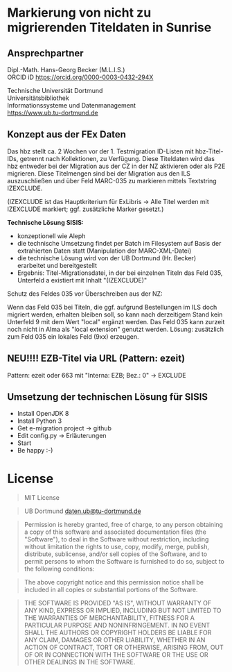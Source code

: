 # Markierung von nicht zu migrierenden Titeldaten in Sunrise

## Ansprechpartner

Dipl.-Math. Hans-Georg Becker (M.L.I.S.)\
ORCID iD https://orcid.org/0000-0003-0432-294X

Technische Universität Dortmund\
Universitätsbibliothek\
Informationssysteme und Datenmanagement\
https://www.ub.tu-dortmund.de

## Konzept aus der FEx Daten

Das hbz stellt ca. 2 Wochen vor der 1. Testmigration ID-Listen mit
hbz-Titel-IDs, getrennt nach Kollektionen, zu Verfügung. Diese
Titeldaten wird das hbz entweder bei der Migration aus der CZ in der NZ
aktivieren oder als P2E migrieren. Diese Titelmengen sind bei der
Migration aus den ILS auszuschließen und über Feld MARC-035 zu markieren
mittels Textstring IZEXCLUDE.

(IZEXCLUDE ist das Hauptkriterium für ExLibris -> Alle Titel werden mit IZEXCLUDE markiert;
ggf. zusätzliche Marker gesetzt.)

**Technische Lösung SISIS:**

- konzeptionell wie Aleph
- die technische Umsetzung findet per Batch im Filesystem auf Basis der
extrahierten Daten statt (Manipulation der MARC-XML-Datei)
- die technische Lösung wird von der UB Dortmund (Hr. Becker)
erarbeitet und bereitgestellt
- Ergebnis: Titel-Migrationsdatei, in der bei einzelnen Titeln das Feld
035, Unterfeld a existiert mit Inhalt "(IZEXCLUDE)<catkey>"

Schutz des Feldes 035 vor Überschreiben aus der NZ:

Wenn das Feld 035 bei Titeln, die ggf. aufgrund Bestellungen im ILS
doch migriert werden, erhalten bleiben soll, so kann nach derzeitigem
Stand kein Unterfeld 9 mit dem Wert "local" ergänzt werden. Das Feld 035
kann zurzeit noch nicht in Alma als "local extension" genutzt werden.
Lösung: zusätzlich zum Feld 035 ein lokales Feld (9xx) erzeugen.

## NEU!!!! EZB-Titel via URL (Pattern: ezeit)

Pattern: ezeit oder 663 mit "Interna: EZB; Bez.: 0" -> EXCLUDE


## Umsetzung der technischen Lösung für SISIS

* Install OpenJDK 8
* Install Python 3
* Get e-migration project -> github
* Edit config.py -> Erläuterungen
* Start
* Be happy :-)

# License

> MIT License

> UB Dortmund <daten.ub@tu-dortmund.de> 

> Permission is hereby granted, free of charge, to any person obtaining a copy
of this software and associated documentation files (the "Software"), to deal
in the Software without restriction, including without limitation the rights
to use, copy, modify, merge, publish, distribute, sublicense, and/or sell
copies of the Software, and to permit persons to whom the Software is
furnished to do so, subject to the following conditions:

> The above copyright notice and this permission notice shall be included in all
copies or substantial portions of the Software.

> THE SOFTWARE IS PROVIDED "AS IS", WITHOUT WARRANTY OF ANY KIND, EXPRESS OR
IMPLIED, INCLUDING BUT NOT LIMITED TO THE WARRANTIES OF MERCHANTABILITY,
FITNESS FOR A PARTICULAR PURPOSE AND NONINFRINGEMENT. IN NO EVENT SHALL THE
AUTHORS OR COPYRIGHT HOLDERS BE LIABLE FOR ANY CLAIM, DAMAGES OR OTHER
LIABILITY, WHETHER IN AN ACTION OF CONTRACT, TORT OR OTHERWISE, ARISING FROM,
OUT OF OR IN CONNECTION WITH THE SOFTWARE OR THE USE OR OTHER DEALINGS IN THE
SOFTWARE.
